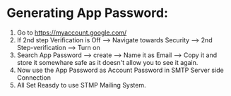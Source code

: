 # Generating App Password:
 1. Go to https://myaccount.google.com/
 2. If 2nd step Verification is Off --> Navigate towards Security --> 2nd Step-verification --> Turn on
 3. Search App Password --> create --> Name it as Email --> Copy it and store it somewhare safe as it doesn't allow you to see it again.
 4. Now use the App Password as Account Password in SMTP Server side Connection
 5. All Set Reasdy to use STMP Mailing System.
